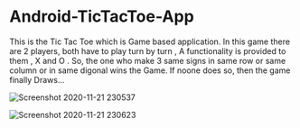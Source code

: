 # Android-TicTacToe-App
This is the Tic Tac Toe which is Game based application. In this game there are 2 players, both have to play turn by turn , A functionality is provided to them , X and O . So, the one who make 3 same signs in same row or same column or in same digonal wins the Game. If noone does so, then the game finally Draws...


![Screenshot 2020-11-21 230537](https://user-images.githubusercontent.com/65164994/99883852-f20e6400-2c4f-11eb-96dc-41a2ed82682b.png)

![Screenshot 2020-11-21 230623](https://user-images.githubusercontent.com/65164994/99883858-faff3580-2c4f-11eb-9682-d8bbde2b5364.png)

